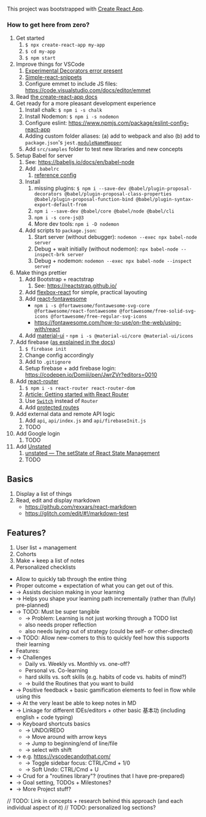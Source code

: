 This project was bootstrapped with [Create React App](https://github.com/facebook/create-react-app).


### How to get here from zero?

1. Get started
    1. `$ npx create-react-app my-app`
    1. `$ cd my-app`
    1. `$ npm start`
1. Improve things for VSCode
   1. [Experimental Decorators error present](https://github.com/Microsoft/vscode/issues/28097)
   1. [Simple-react-snippets](https://marketplace.visualstudio.com/items?itemName=burkeholland.simple-react-snippets)
   1. Configure emmet to include JS files: https://code.visualstudio.com/docs/editor/emmet
1. Read [the create-react-app docs](https://facebook.github.io/create-react-app/docs/)
1. Get ready for a more pleasant development experience
    1. Install chalk: `$ npm i -s chalk`
    1. Install Nodemon: `$ npm i -s nodemon`
    1. Configure eslint: https://www.npmjs.com/package/eslint-config-react-app
    1. Adding custom folder aliases: (a) add to webpack and also (b) add to `package.json`'s `jest.`[`moduleNameMapper`](https://alexjover.com/blog/enhance-jest-configuration-with-module-aliases/)
    1. Add `src/samples` folder to test new libraries and new concepts
1. Setup Babel for server
    1. See: https://babeljs.io/docs/en/babel-node
    1. Add `.babelrc`
        1. [reference config](https://github.com/Domiii/dbdi/blob/master/.babelrc)
    1. Install 
        1. missing plugins: `$ npm i --save-dev @babel/plugin-proposal-decorators @babel/plugin-proposal-class-properties @babel/plugin-proposal-function-bind @babel/plugin-syntax-export-default-from`
        1. `npm i --save-dev @babel/core @babel/node @babel/cli`
        1. `npm i -s core-js@3`
        1. More dev tools: `npm i -D nodemon`
    1. Add scripts to `package.json`:
        1. Start server (without debugger): `nodemon --exec npx babel-node server`
        1. Debug + wait initially (without nodemon): `npx babel-node --inspect-brk server`
        1. Debug + nodemon: `nodemon --exec npx babel-node --inspect server`
1. Make things prettier
    1. Add Bootstrap + reactstrap
         1. See: https://reactstrap.github.io/
    1. Add [flexbox-react](https://www.npmjs.com/package/flexbox-react) for simple, practical layouting
    1. Add [react-fontawesome](https://github.com/FortAwesome/react-fontawesome)
        * `npm i -s @fortawesome/fontawesome-svg-core @fortawesome/react-fontawesome @fortawesome/free-solid-svg-icons @fortawesome/free-regular-svg-icons`
        * https://fontawesome.com/how-to-use/on-the-web/using-with/react
    1. Add [material-ui](https://material-ui.com/) - `npm i -s @material-ui/core @material-ui/icons`
1. Add firebase ([as explained in the docs](https://facebook.github.io/create-react-app/docs/deployment#firebase-https-firebasegooglecom))
    1. `$ firebase init`
    1. Change config accordingly
    1. Add to `.gitignore`
    1. Setup firebase + add firebase login: https://codepen.io/Domiii/pen/JwrZVr?editors=0010
1. Add [react-router](https://github.com/reactjs/react-router-tutorial/tree/master/lessons/01-setting-up)
    1. `$ npm i -s react-router react-router-dom`
    1. [Article: Getting started with React Router](https://codeburst.io/getting-started-with-react-router-5c978f70df91)
    1. Use [`Switch`](https://medium.com/@jenniferdobak/react-router-vs-switch-components-2af3a9fc72e) instead of `Router`
    1. Add [protected routes](https://stackoverflow.com/a/48497783)
1. Add external data and remote API logic
    1. Add `api`, `api/index.js` and `api/firebaseInit.js`
    1. TODO
1. Add Google login
    1. TODO
1. Add [Unstated](https://github.com/jamiebuilds/unstated)
    1. [unstated — The setState of React State Management](https://medium.com/react-native-training/unstated-the-setstate-of-react-state-management-8ce47b240e6d)
    1. TODO


## Basics
1. Display a list of things
1. Read, edit and display markdown
    * https://github.com/rexxars/react-markdown
    * https://glitch.com/edit/#!/markdown-test

## Features?
1. User list + management
1. Cohorts
1. Make + keep a list of notes
1. Personalized checklists


* Allow to quickly tab through the entire thing
* Proper outcome + expectation of what you can get out of this.
* -> Assists decision making in your learning
* -> Helps you shape your learning path incrementally (rather than (fully) pre-planned) 
* -> TODO: Must be super tangible
    * -> Problem: Learning is not just working through a TODO list
    * also needs proper reflection
    * also needs laying out of strategy (could be self- or other-directed)
* -> TODO: Allow new-comers to this to quickly feel how this supports their learning
* Features:
* -> Challenges
    * Daily vs. Weekly vs. Monthly vs. one-off?
    * Personal vs. Co-learning
    * hard skills vs. soft skills (e.g. habits of code vs. habits of mind?)
    * -> build the Routines that you want to build
* -> Positive feedback + basic gamification elements to feel in flow while using this
* -> At the very least be able to keep notes in MD
* -> Linkage for different IDEs/editors + other basic 基本功 (including english + code typing)
* -> Keyboard shortcuts basics
    * -> UNDO/REDO
    * -> Move around with arrow keys
    * -> Jump to beginning/end of line/file
    * -> select with shift
* -> e.g. https://vscodecandothat.com/
    * -> Toggle sidebar focus: CTRL/Cmd + 1/0
    * -> Soft Undo: CTRL/Cmd + U
* -> Crud for a "routines library"? (routines that I have pre-prepared)
* -> Goal setting, TODOs + Milestones?
* -> More Project stuff?

// TODO: Link in concepts + research behind this approach (and each individual aspect of it)
// TODO: personalized log sections?